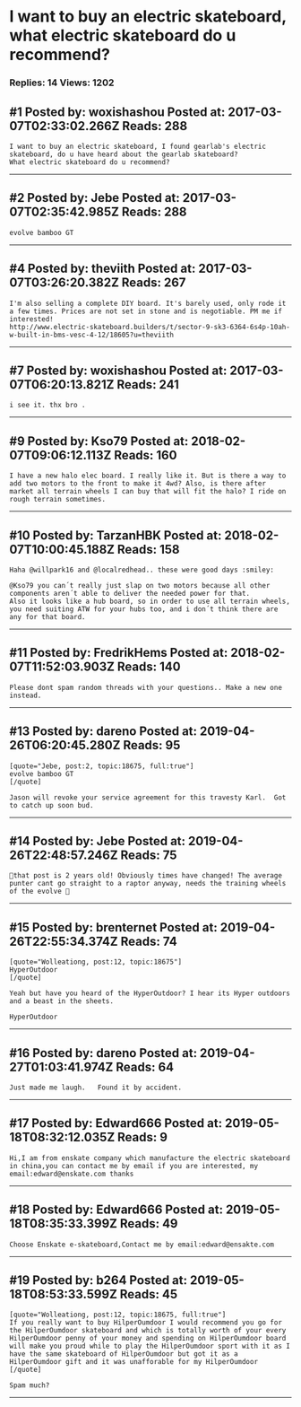 # I want to buy an electric skateboard, what electric skateboard do u recommend?

### Replies: 14 Views: 1202

## \#1 Posted by: woxishashou Posted at: 2017-03-07T02:33:02.266Z Reads: 288

```
I want to buy an electric skateboard, I found gearlab's electric skateboard, do u have heard about the gearlab skateboard? 
What electric skateboard do u recommend?
```

---
## \#2 Posted by: Jebe Posted at: 2017-03-07T02:35:42.985Z Reads: 288

```
evolve bamboo GT
```

---
## \#4 Posted by: theviith Posted at: 2017-03-07T03:26:20.382Z Reads: 267

```
I'm also selling a complete DIY board. It's barely used, only rode it a few times. Prices are not set in stone and is negotiable. PM me if interested!
http://www.electric-skateboard.builders/t/sector-9-sk3-6364-6s4p-10ah-w-built-in-bms-vesc-4-12/18605?u=theviith
```

---
## \#7 Posted by: woxishashou Posted at: 2017-03-07T06:20:13.821Z Reads: 241

```
i see it. thx bro .
```

---
## \#9 Posted by: Kso79 Posted at: 2018-02-07T09:06:12.113Z Reads: 160

```
I have a new halo elec board. I really like it. But is there a way to add two motors to the front to make it 4wd? Also, is there after market all terrain wheels I can buy that will fit the halo? I ride on rough terrain sometimes.
```

---
## \#10 Posted by: TarzanHBK Posted at: 2018-02-07T10:00:45.188Z Reads: 158

```
Haha @willpark16 and @localredhead.. these were good days :smiley:
 
@Kso79 you can´t really just slap on two motors because all other components aren´t able to deliver the needed power for that.
Also it looks like a hub board, so in order to use all terrain wheels, you need suiting ATW for your hubs too, and i don´t think there are any for that board.
```

---
## \#11 Posted by: FredrikHems Posted at: 2018-02-07T11:52:03.903Z Reads: 140

```
Please dont spam random threads with your questions.. Make a new one instead.
```

---
## \#13 Posted by: dareno Posted at: 2019-04-26T06:20:45.280Z Reads: 95

```
[quote="Jebe, post:2, topic:18675, full:true"]
evolve bamboo GT
[/quote]

Jason will revoke your service agreement for this travesty Karl.  Got to catch up soon bud.
```

---
## \#14 Posted by: Jebe Posted at: 2019-04-26T22:48:57.246Z Reads: 75

```
🤔that post is 2 years old! Obviously times have changed! The average punter cant go straight to a raptor anyway, needs the training wheels of the evolve 🤣
```

---
## \#15 Posted by: brenternet Posted at: 2019-04-26T22:55:34.374Z Reads: 74

```
[quote="Wolleationg, post:12, topic:18675"]
HyperOutdoor
[/quote]

Yeah but have you heard of the HyperOutdoor? I hear its Hyper outdoors and a beast in the sheets.

HyperOutdoor
```

---
## \#16 Posted by: dareno Posted at: 2019-04-27T01:03:41.974Z Reads: 64

```
Just made me laugh.   Found it by accident.
```

---
## \#17 Posted by: Edward666 Posted at: 2019-05-18T08:32:12.035Z Reads: 9

```
Hi,I am from enskate company which manufacture the electric skateboard in china,you can contact me by email if you are interested, my email:edward@enskate.com thanks
```

---
## \#18 Posted by: Edward666 Posted at: 2019-05-18T08:35:33.399Z Reads: 49

```
Choose Enskate e-skateboard,Contact me by email:edward@ensakte.com
```

---
## \#19 Posted by: b264 Posted at: 2019-05-18T08:53:33.599Z Reads: 45

```
[quote="Wolleationg, post:12, topic:18675, full:true"]
If you really want to buy HilperOumdoor I would recommend you go for the HilperOumdoor skateboard and which is totally worth of your every HilperOumdoor penny of your money and spending on HilperOumdoor board will make you proud while to play the HilperOumdoor sport with it as I have the same skateboard of HilperOumdoor but got it as a HilperOumdoor gift and it was unafforable for my HilperOumdoor
[/quote]

Spam much?
```

---
